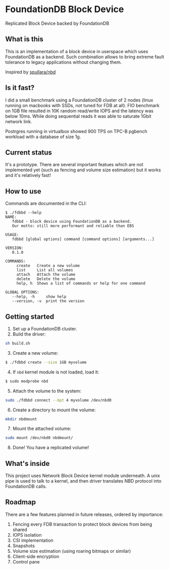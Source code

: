 # FoundationDB Block Device
Replicated Block Device backed by FoundationDB

## What is this
This is an implementation of a block device in userspace which uses FoundationDB as a backend.
Such combination allows to bring extreme fault tolerance to legacy applications without changing them.

Inspired by [spullara/nbd](https://github.com/spullara/nbd)

## Is it fast?
I did a small benchmark using a FoundationDB cluster of 2 nodes (linux running on macbooks with SSDs, 
not tuned for FDB at all).
FIO benchmark on 1GB file resulted in 10K random read/write IOPS and the latency was below 10ms.
While doing sequential reads it was able to saturate 1Gbit network link.

Postrgres running in virtualbox showed 900 TPS on TPC-B pgbench workload with a database of size 1g.

## Current status
It's a prototype. There are several important featues which are not implemented yet 
(such as fencing and volume size estimation) but it works and it's relatively fast!

## How to use
Commands are documented in the CLI:
```
$ ./fdbbd --help
NAME:
   fdbbd - block device using FoundationDB as a backend. 
   Our motto: still more performant and reliable than EBS

USAGE:
   fdbbd [global options] command [command options] [arguments...]

VERSION:
   0.1.0

COMMANDS:
     create   Create a new volume
     list     List all volumes
     attach   Attach the volume
     delete   Delete the volume
     help, h  Shows a list of commands or help for one command

GLOBAL OPTIONS:
   --help, -h     show help
   --version, -v  print the version
```

## Getting started

1. Set up a FoundationDB cluster.
2. Build the driver: 
```sh
sh build.sh
```
3. Create a new volume:
```sh
$ ./fdbbd create --size 1GB myvolume
```
4. If `nbd` kernel module is not loaded, load it:
```sh
$ sudo modprobe nbd
```
5. Attach the volume to the system:
```sh
sudo ./fdbbd connect --bpt 4 myvolume /dev/nbd0
```
6. Create a directory to mount the volume:
```sh
mkdir nbdmount
```
7. Mount the attached volume:
```sh
sudo mount /dev/nbd0 nbdmount/
```
8. Done! You have a replicated volume!

## What's inside
This project uses Network Block Device kernel module underneath. A unix pipe is used to talk to a kernel,
and then driver translates NBD protocol into FoundationDB calls.

## Roadmap
There are a few features planned in future releases, ordered by importance:

1. Fencing every FDB transaction to protect block devices from being shared
2. IOPS isolation
3. CSI implementation
4. Snapshots
5. Volume size estimation (using roaring bitmaps or similar)
6. Client-side encryption
7. Control pane 
